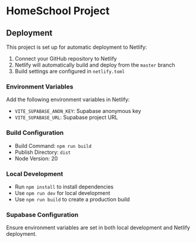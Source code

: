 # HomeSchool Project

## Deployment

This project is set up for automatic deployment to Netlify:

1. Connect your GitHub repository to Netlify
2. Netlify will automatically build and deploy from the `master` branch
3. Build settings are configured in `netlify.toml`

### Environment Variables
Add the following environment variables in Netlify:
- `VITE_SUPABASE_ANON_KEY`: Supabase anonymous key
- `VITE_SUPABASE_URL`: Supabase project URL

### Build Configuration
- Build Command: `npm run build`
- Publish Directory: `dist`
- Node Version: 20

### Local Development
- Run `npm install` to install dependencies
- Use `npm run dev` for local development
- Use `npm run build` to create a production build

### Supabase Configuration
Ensure environment variables are set in both local development and Netlify deployment.
